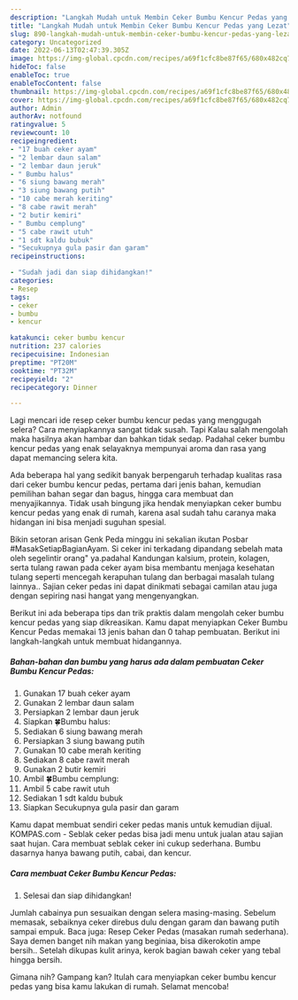 ```yaml
---
description: "Langkah Mudah untuk Membin Ceker Bumbu Kencur Pedas yang Lezat"
title: "Langkah Mudah untuk Membin Ceker Bumbu Kencur Pedas yang Lezat"
slug: 890-langkah-mudah-untuk-membin-ceker-bumbu-kencur-pedas-yang-lezat
category: Uncategorized
date: 2022-06-13T02:47:39.305Z
image: https://img-global.cpcdn.com/recipes/a69f1cfc8be87f65/680x482cq70/ceker-bumbu-kencur-pedas-foto-resep-utama.jpg
hideToc: false
enableToc: true
enableTocContent: false
thumbnail: https://img-global.cpcdn.com/recipes/a69f1cfc8be87f65/680x482cq70/ceker-bumbu-kencur-pedas-foto-resep-utama.jpg
cover: https://img-global.cpcdn.com/recipes/a69f1cfc8be87f65/680x482cq70/ceker-bumbu-kencur-pedas-foto-resep-utama.jpg
author: Admin
authorAv: notfound
ratingvalue: 5
reviewcount: 10
recipeingredient:
- "17 buah ceker ayam"
- "2 lembar daun salam"
- "2 lembar daun jeruk"
- " Bumbu halus"
- "6 siung bawang merah"
- "3 siung bawang putih"
- "10 cabe merah keriting"
- "8 cabe rawit merah"
- "2 butir kemiri"
- " Bumbu cemplung"
- "5 cabe rawit utuh"
- "1 sdt kaldu bubuk"
- "Secukupnya gula pasir dan garam"
recipeinstructions:

- "Sudah jadi dan siap dihidangkan!"
categories:
- Resep
tags:
- ceker
- bumbu
- kencur

katakunci: ceker bumbu kencur 
nutrition: 237 calories
recipecuisine: Indonesian
preptime: "PT20M"
cooktime: "PT32M"
recipeyield: "2"
recipecategory: Dinner

---
```



Lagi mencari ide resep ceker bumbu kencur pedas yang menggugah selera? Cara menyiapkannya sangat tidak susah. Tapi Kalau salah mengolah maka hasilnya akan hambar dan bahkan tidak sedap. Padahal ceker bumbu kencur pedas yang enak selayaknya mempunyai aroma dan rasa yang dapat memancing selera kita.


Ada beberapa hal yang sedikit banyak berpengaruh terhadap kualitas rasa dari ceker bumbu kencur pedas, pertama dari jenis bahan, kemudian pemilihan bahan segar dan bagus, hingga cara membuat dan menyajikannya. Tidak usah bingung jika hendak menyiapkan ceker bumbu kencur pedas yang enak di rumah, karena asal sudah tahu caranya maka hidangan ini bisa menjadi suguhan spesial.

Bikin setoran arisan Genk Peda minggu ini sekalian ikutan Posbar #MasakSetiapBagianAyam. Si ceker ini terkadang dipandang sebelah mata oleh segelintir orang&#34; ya.padahal Kandungan kalsium, protein, kolagen, serta tulang rawan pada ceker ayam bisa membantu menjaga kesehatan tulang seperti mencegah kerapuhan tulang dan berbagai masalah tulang lainnya.. Sajian ceker pedas ini dapat dinikmati sebagai camilan atau juga dengan sepiring nasi hangat yang mengenyangkan.


Berikut ini ada beberapa tips dan trik praktis dalam mengolah ceker bumbu kencur pedas yang siap dikreasikan. Kamu dapat menyiapkan Ceker Bumbu Kencur Pedas memakai 13 jenis bahan dan 0 tahap pembuatan. Berikut ini langkah-langkah untuk membuat hidangannya.

<!--inarticleads1-->

##### Bahan-bahan dan bumbu yang harus ada dalam pembuatan Ceker Bumbu Kencur Pedas:

1. Gunakan 17 buah ceker ayam
1. Gunakan 2 lembar daun salam
1. Persiapkan 2 lembar daun jeruk
1. Siapkan  🍀Bumbu halus:
1. Sediakan 6 siung bawang merah
1. Persiapkan 3 siung bawang putih
1. Gunakan 10 cabe merah keriting
1. Sediakan 8 cabe rawit merah
1. Gunakan 2 butir kemiri
1. Ambil  🍀Bumbu cemplung:
1. Ambil 5 cabe rawit utuh
1. Sediakan 1 sdt kaldu bubuk
1. Siapkan Secukupnya gula pasir dan garam


Kamu dapat membuat sendiri ceker pedas manis untuk kemudian dijual. KOMPAS.com - Seblak ceker pedas bisa jadi menu untuk jualan atau sajian saat hujan. Cara membuat seblak ceker ini cukup sederhana. Bumbu dasarnya hanya bawang putih, cabai, dan kencur. 

<!--inarticleads2-->

##### Cara membuat Ceker Bumbu Kencur Pedas:


1. Selesai dan siap dihidangkan!

Jumlah cabainya pun sesuaikan dengan selera masing-masing. Sebelum memasak, sebaiknya ceker direbus dulu dengan garam dan bawang putih sampai empuk. Baca juga: Resep Ceker Pedas (masakan rumah sederhana). Saya demen banget nih makan yang beginiaa, bisa dikerokotin ampe bersih.. Setelah dikupas kulit arinya, kerok bagian bawah ceker yang tebal hingga bersih. 

Gimana nih? Gampang kan? Itulah cara menyiapkan ceker bumbu kencur pedas yang bisa kamu lakukan di rumah. Selamat mencoba!
